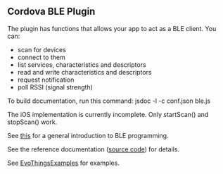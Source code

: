 
## Cordova BLE Plugin

The plugin has functions that allows your app to act as a BLE client.
You can:
* scan for devices
* connect to them
* list services, characteristics and descriptors
* read and write characteristics and descriptors
* request notification
* poll RSSI (signal strength)

To build documentation, run this command:
jsdoc -l -c conf.json ble.js

The iOS implementation is currently incomplete. Only startScan() and stopScan() work.

See [this](introduction.md) for a general introduction to BLE programming.

See the reference documentation ([source code](https://github.com/evothings/cordova-ble/blob/master/ble.js)) for details.

See [EvoThingsExamples](https://github.com/evothings/EvoThingsExamples) for examples.
